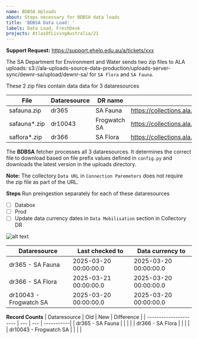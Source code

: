 ```yaml
---
name: BDBSA Uploads
about: Steps necessary for BDBSA data loads
title: 'BDBSA Data Load: '
labels: Data Load, FreshDesk
projects: AtlasOfLivingAustralia/21
---
```



**<date>**

**Support Request:** https://support.ehelp.edu.au/a/tickets/xxx

The SA Department for Environment and Water sends two zip files to ALA uploads:
 	s3://ala-uploads-source-data-production/uploads-server-sync/dewnr-sa/upload/dewnr-sa/
for `SA Flora` and `SA Fauna`.

These 2 zip files contain data data for 3 dataresources

| File | Dataresource | DR name | URL |
| ---- | ------------ | ------- | --- |
| safauna.zip | dr365  | SA Fauna | https://collections.ala.org.au/dataResource/show/dr365  |
| safauna*.zip| dr10043| Frogwatch SA  | https://collections.ala.org.au/dataResource/show/dr10043 |
| saflora*.zip| dr366 | SA Flora | https://collections.ala.org.au/dataResource/show/dr366 |

The **BDBSA** fetcher processes all 3 dataresources. It determines the correct file to download based on file prefix values defined in `config.py` and downloads the latest version in the uploads directory. 

**Note:** The collectory `Data URL` in `Connection Paremeters` does not require the zip file as part of the URL.


**Steps**
Run preingestion separately for each of these dataresources
- [ ] Databox
- [ ] Prod
- [ ] Update data currency dates in `Data Mobilisation` section in Collectory DR

![alt text](image.png)

| Dataresource            | Last checked to | Data currency to |
| ----------------------- | ----------------| ---------------- | 
| dr365 - SA Fauna        | 2025-03-20 00:00:00.0 | 2025-03-20 00:00:00.0  |
| dr366 - SA Flora        | 2025-03-21 00:00:00.0  | 2025-03-20 00:00:00.0 |
| dr10043 - Frogwatch SA  | 2025-03-20 00:00:00.0 | 2025-03-20 00:00:00.0  |

**Record Counts**
| Dataresource           | Old | New | Difference |
| ---------------------- | --- | --- | -----------|
| dr365 - SA Fauna       |     |     |            |
| dr366 - SA Flora       |     |     |            |
| dr10043 - Frogwatch SA |     |     |            |

